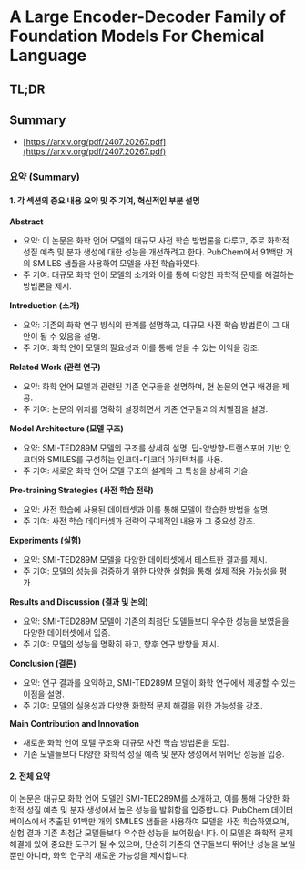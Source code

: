 # A Large Encoder-Decoder Family of Foundation Models For Chemical Language
## TL;DR
## Summary
- [https://arxiv.org/pdf/2407.20267.pdf](https://arxiv.org/pdf/2407.20267.pdf)

### 요약 (Summary)

#### 1. 각 섹션의 중요 내용 요약 및 주 기여, 혁신적인 부분 설명

**Abstract**
* 요약: 이 논문은 화학 언어 모델의 대규모 사전 학습 방법론을 다루고, 주로 화학적 성질 예측 및 분자 생성에 대한 성능을 개선하려고 한다. PubChem에서 91백만 개의 SMILES 샘플을 사용하여 모델을 사전 학습하였다.
* 주 기여: 대규모 화학 언어 모델의 소개와 이를 통해 다양한 화학적 문제를 해결하는 방법론을 제시.
  
**Introduction (소개)**
* 요약: 기존의 화학 연구 방식의 한계를 설명하고, 대규모 사전 학습 방법론이 그 대안이 될 수 있음을 설명.
* 주 기여: 화학 언어 모델의 필요성과 이를 통해 얻을 수 있는 이익을 강조.

**Related Work (관련 연구)**
* 요약: 화학 언어 모델과 관련된 기존 연구들을 설명하며, 현 논문의 연구 배경을 제공.
* 주 기여: 논문의 위치를 명확히 설정하면서 기존 연구들과의 차별점을 설명.

**Model Architecture (모델 구조)**
* 요약: SMI-TED289M 모델의 구조를 상세히 설명. 딥-양방향-트랜스포머 기반 인코더와 SMILES를 구성하는 인코더-디코더 아키텍처를 사용.
* 주 기여: 새로운 화학 언어 모델 구조의 설계와 그 특성을 상세히 기술.

**Pre-training Strategies (사전 학습 전략)**
* 요약: 사전 학습에 사용된 데이터셋과 이를 통해 모델이 학습한 방법을 설명.
* 주 기여: 사전 학습 데이터셋과 전략의 구체적인 내용과 그 중요성 강조.

**Experiments (실험)**
* 요약: SMI-TED289M 모델을 다양한 데이터셋에서 테스트한 결과를 제시.
* 주 기여: 모델의 성능을 검증하기 위한 다양한 실험을 통해 실제 적용 가능성을 평가.

**Results and Discussion (결과 및 논의)**
* 요약: SMI-TED289M 모델이 기존의 최첨단 모델들보다 우수한 성능을 보였음을 다양한 데이터셋에서 입증.
* 주 기여: 모델의 성능을 명확히 하고, 향후 연구 방향을 제시.

**Conclusion (결론)**
* 요약: 연구 결과를 요약하고, SMI-TED289M 모델이 화학 연구에서 제공할 수 있는 이점을 설명.
* 주 기여: 모델의 실용성과 다양한 화학적 문제 해결을 위한 가능성을 강조.

**Main Contribution and Innovation**
* 새로운 화학 언어 모델 구조와 대규모 사전 학습 방법론을 도입.
* 기존 모델들보다 다양한 화학적 성질 예측 및 분자 생성에서 뛰어난 성능을 입증.

#### 2. 전체 요약

이 논문은 대규모 화학 언어 모델인 SMI-TED289M를 소개하고, 이를 통해 다양한 화학적 성질 예측 및 분자 생성에서 높은 성능을 발휘함을 입증합니다. PubChem 데이터베이스에서 추출된 91백만 개의 SMILES 샘플을 사용하여 모델을 사전 학습하였으며, 실험 결과 기존 최첨단 모델들보다 우수한 성능을 보여줬습니다. 이 모델은 화학적 문제 해결에 있어 중요한 도구가 될 수 있으며, 단순히 기존의 연구들보다 뛰어난 성능을 보일 뿐만 아니라, 화학 연구의 새로운 가능성을 제시합니다. 